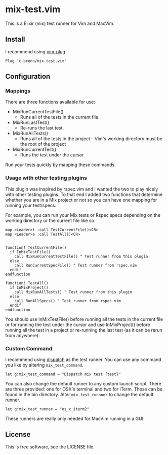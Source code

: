 # mix-test.vim

This is a Elixir (mix) test runner for Vim and MacVim.

## Install

I recommend using [vim-plug](https://github.com/junegunn/vim-plug)

```vim
Plug 'c-brenn/mix-test.vim'
```

## Configuration

### Mappings

There are three functions available for use:

* MixRunCurrentTestFile()
  * Runs all of the tests in the current file.
* MixRunLastTest()
  * Re-runs the last test.
* MixRunAllTests()
  * Runs all of the tests in the project -
  Vim's working directory must be the root of the project
* MixRunCurrentTest()
  * Runs the test under the cursor

Run your tests quickly by mapping these commands.

### Usage with other testing plugins

This plugin was inspired by rspec.vim and I wanted the two to play nicely with other testing plugins.
To that end I added two functions that determine whether you are in a Mix project
or not so you can have one mapping for running your test/specs.

For example, you can run your Mix tests or Rspec specs depending on the working directory
or the current file like so:

```vim
map <Leader>t :call TestCurrentFile()<CR>
map <Leader>a :call TestAll()<CR>


function! TestCurrentFile()
  if InMixTestFile()
    call MixRunCurrentTestFile() " Test runner from this plugin
  else
    call RunCurrentSpecFile() " Test runner from rspec.vim
  endif
endfunction

function! TestAll()
  if InMixProject()
    call MixRunAllTests() " Test runner from this plugin
  else
    call RunAllSpecs() " Test runner from rspec.vim
  endif
endfunction
```

You should use InMixTestFile() before running all the tests in the current file or for
running the test under the cursor and use InMixProject() before running all the test in
a project or re-running the last test (as it can be rerun from anywhere).

### Custom Command

I recommend using [dispatch](https://github.com/tpope/vim-dispatch) as the test runner.
You can use any command you like by altering `mix_test_command`.

```vim
let g:mix_test_command = "Dispatch mix test {test}"
```

You can also change the default runner to any custom launch script.
There are three provided: one for OSX's terminal and two for iTerm. These can be found in the bin directory.
Alter `mix_test_runnner` to change the default runner.

```vim
let g:mix_test_runner = "os_x_iterm2"
```

These runners are really only needed for MacVim running in a GUI.

## License

This is free software, see the LICENSE file.

